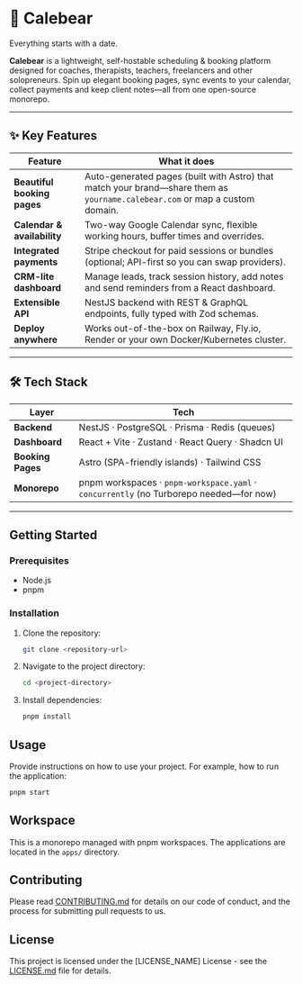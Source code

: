 # 🐻 Calebear

Everything starts with a date.

**Calebear** is a lightweight, self-hostable scheduling & booking platform designed for coaches, therapists, teachers, freelancers and other solopreneurs.
Spin up elegant booking pages, sync events to your calendar, collect payments and keep client notes—all from one open-source monorepo.

---

## ✨ Key Features

| Feature                 | What it does                                                                                             |
| ----------------------- | -------------------------------------------------------------------------------------------------------- |
| **Beautiful booking pages** | Auto-generated pages (built with Astro) that match your brand—share them as `yourname.calebear.com` or map a custom domain. |
| **Calendar & availability** | Two-way Google Calendar sync, flexible working hours, buffer times and overrides.                         |
| **Integrated payments**   | Stripe checkout for paid sessions or bundles (optional; API-first so you can swap providers).            |
| **CRM-lite dashboard**    | Manage leads, track session history, add notes and send reminders from a React dashboard.                  |
| **Extensible API**        | NestJS backend with REST & GraphQL endpoints, fully typed with Zod schemas.                              |
| **Deploy anywhere**       | Works out-of-the-box on Railway, Fly.io, Render or your own Docker/Kubernetes cluster.                   |

---

## 🛠 Tech Stack

| Layer             | Tech                                                       |
| ----------------- | ---------------------------------------------------------- |
| **Backend**       | NestJS · PostgreSQL · Prisma · Redis (queues)              |
| **Dashboard**     | React + Vite · Zustand · React Query · Shadcn UI           |
| **Booking Pages** | Astro (SPA-friendly islands) · Tailwind CSS                |
| **Monorepo**      | pnpm workspaces · `pnpm-workspace.yaml` · `concurrently` (no Turborepo needed—for now) |

---

## Getting Started

### Prerequisites

- Node.js
- pnpm

### Installation

1.  Clone the repository:
    ```bash
    git clone <repository-url>
    ```
2.  Navigate to the project directory:
    ```bash
    cd <project-directory>
    ```
3.  Install dependencies:
    ```bash
    pnpm install
    ```

## Usage

Provide instructions on how to use your project. For example, how to run the application:

```bash
pnpm start
```

## Workspace

This is a monorepo managed with pnpm workspaces. The applications are located in the `apps/` directory.

## Contributing

Please read [CONTRIBUTING.md](CONTRIBUTING.md) for details on our code of conduct, and the process for submitting pull requests to us.

## License

This project is licensed under the [LICENSE_NAME] License - see the [LICENSE.md](LICENSE.md) file for details. 